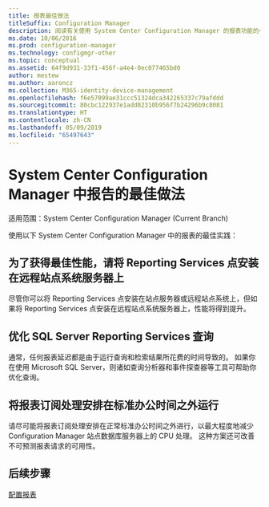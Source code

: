 ```yaml
---
title: 报表最佳做法
titleSuffix: Configuration Manager
description: 阅读有关使用 System Center Configuration Manager 的报表功能的一些有用提示。
ms.date: 10/06/2016
ms.prod: configuration-manager
ms.technology: configmgr-other
ms.topic: conceptual
ms.assetid: 64f9d931-33f1-456f-a4e4-0ec077465bd0
author: mestew
ms.author: aaroncz
ms.collection: M365-identity-device-management
ms.openlocfilehash: f6e57099ae31ccc51324dca342265337c79afddd
ms.sourcegitcommit: 80cbc122937e1add82310b956f7b24296b9c8081
ms.translationtype: HT
ms.contentlocale: zh-CN
ms.lasthandoff: 05/09/2019
ms.locfileid: "65497643"
---
```

# <a name="best-practices-for-reporting-in-system-center-configuration-manager"></a>System Center Configuration Manager 中报告的最佳做法

适用范围：System Center Configuration Manager (Current Branch)

使用以下 System Center Configuration Manager 中的报表的最佳实践：  

## <a name="for-best-performance-install-the-reporting-services-point-on-a-remote-site-system-server"></a>为了获得最佳性能，请将 Reporting Services 点安装在远程站点系统服务器上  
 尽管你可以将 Reporting Services 点安装在站点服务器或远程站点系统上，但如果将 Reporting Services 点安装在远程站点系统服务器上，性能将得到提升。  

## <a name="optimize-sql-server-reporting-services-queries"></a>优化 SQL Server Reporting Services 查询  
 通常，任何报表延迟都是由于运行查询和检索结果所花费的时间导致的。 如果你在使用 Microsoft SQL Server，则诸如查询分析器和事件探查器等工具可帮助你优化查询。  

## <a name="schedule-report-subscription-processing-to-run-outside-standard-office-hours"></a>将报表订阅处理安排在标准办公时间之外运行  
 请尽可能将报表订阅处理安排在正常标准办公时间之外进行，以最大程度地减少 Configuration Manager 站点数据库服务器上的 CPU 处理。 这种方案还可改善不可预测报表请求的可用性。  

## <a name="next-steps"></a>后续步骤
[配置报表](configuring-reporting.md)
